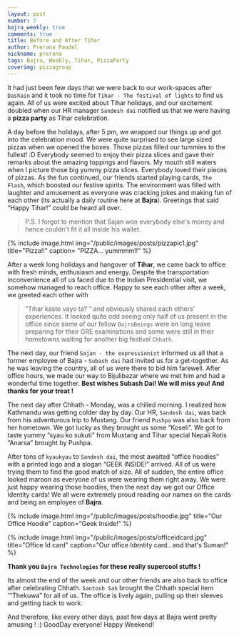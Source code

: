 ```yaml
---
layout: post
number: 7
bajra_weekly: true
comments: true
title: Before and After Tihar
author: Prerana Paudel
nickname: prerana
tags: Bajra, Weekly, Tihar, PizzaParty
coverimg: pizzagroup
---
```




 It had just been few days that we were back to our work-spaces after `Dashain` and it took no time for `Tihar - The festival of lights` to find us again. All of us were excited about Tihar holidays, and our excitement doubled when our HR manager `Sandesh dai` notified us that we were having a **pizza party** as Tihar celebration.

 A day before the holidays, after 5 pm, we wrapped our things up and got into the celebration mood. We were quite surprised to see large sized pizzas when we opened the boxes. Those pizzas filled our tummies to the fullest!  :D Everybody seemed to enjoy their pizza slices and gave their remarks about the amazing toppings and flavors. My mouth still waters when I picture those big yummy pizza slices. Everybody loved their pieces of pizzas. As the fun continued, our friends started playing cards, `The Flash`, which boosted our festive spirits. The environment was filled with laughter and amusement as everyone was cracking jokes and making fun of each other (its actually a daily routine here at **Bajra**). Greetings that said “Happy Tihar!” could be heard all over. 

> P.S. I forgot to mention that Sajan won everybody else's money and hence couldn't fit it all inside his wallet.

{% include image.html
            img="/public/images/posts/pizzapic1.jpg"
            title="Pizza!!"
		caption= "PIZZA... yummmm!!"
             %}

After a week long holidays and hangover of **Tihar**, we came back to office with fresh minds, enthusiasm and energy. Despite the transportation inconvenience all of us faced due to the Indian Presidential visit, we somehow managed to reach office. Happy to see each other after a week, we greeted each other with 
>“Tihar kasto vayo ta? “ 
and obviously shared each others’ experiences. It looked quite odd seeing only half of us present in the office since some of our fellow `BajraBeings` were on long leave preparing for their GRE examinations and some were still in their hometowns waiting for another big festival `Chhath`.

The next day, our friend `Sajan - the expressionist` informed us all that a former employee of Bajra - `Subash dai` had invited us for a get-together. As he was leaving the country, all of us were there to bid him farewell. After office hours, we made our way to Bijulibazar where we met him and had a wonderful time together. **Best wishes Subash Dai! We will miss you! And thanks for your treat !**

The next day after Chhath - Monday,  was a chilled morning. I realized how Kathmandu was getting colder day by day. Our HR, `Sandesh dai`, was back from his adventurous trip to Mustang. Our friend `Pushpa` was also back from her hometown. We got lucky as they  brought us some “Koseli”. We got to taste yummy “syau ko sukuti” from Mustang and Tihar special Nepali Rotis “Anarsa” brought by Pushpa.

After tons of `kyaukyau` to `Sandesh dai`, the most awaited “office hoodies” with a printed logo and a slogan “GEEK INSIDE!” arrived. All of us were trying them to find the good match of size. All of sudden, the entire office looked maroon as everyone of us were wearing them right away. We were just happy wearing those hoodies, then the next day we got our Office Identity cards! We all were extremely proud reading our names on the cards and being an employee of **Bajra**.

{% include image.html
            img="/public/images/posts/hoodie.jpg"
            title="Our Office Hoodie"
            caption="Geek Inside!" %}


{% include image.html
            img="/public/images/posts/officeidcard.jpg"
            title="Office Id card"
            caption="Our office Identity card.. and that's Suman!"
             %}


**Thank you `Bajra Technologies` for these really supercool stuffs !**

Its almost the end of the week and our other friends are also back to office after celebrating Chhath. `Santosh Sah` brought the Chhath special item '"Thekuwa” for all of us. The office is lively again, pulling up their sleeves and getting back to work. 
 
And therefore, like every other days, past few days at Bajra went pretty amusing ! :) GoodDay everyone! Happy Weekend!
